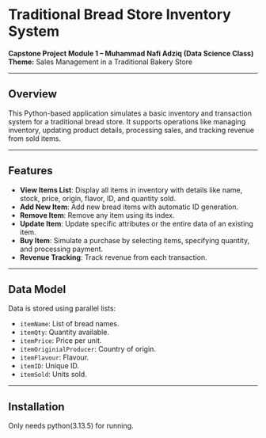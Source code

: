 # Traditional Bread Store Inventory System

**Capstone Project Module 1 – Muhammad Nafi Adziq (Data Science Class)**  
**Theme:** Sales Management in a Traditional Bakery Store  

---

## Overview

This Python-based application simulates a basic inventory and transaction system for a traditional bread store. It supports operations like managing inventory, updating product details, processing sales, and tracking revenue from sold items.

---

## Features

- **View Items List**: Display all items in inventory with details like name, stock, price, origin, flavor, ID, and quantity sold.
- **Add New Item**: Add new bread items with automatic ID generation.
- **Remove Item**: Remove any item using its index.
- **Update Item**: Update specific attributes or the entire data of an existing item.
- **Buy Item**: Simulate a purchase by selecting items, specifying quantity, and processing payment.
- **Revenue Tracking**: Track revenue from each transaction.

---

## Data Model

Data is stored using parallel lists:

- `itemName`: List of bread names.
- `itemQty`: Quantity available.
- `itemPrice`: Price per unit.
- `itemOriginialProducer`: Country of origin.
- `itemFlavour`: Flavour.
- `itemID`: Unique ID.
- `itemSold`: Units sold.

---

## Installation

Only needs python(3.13.5) for running.
